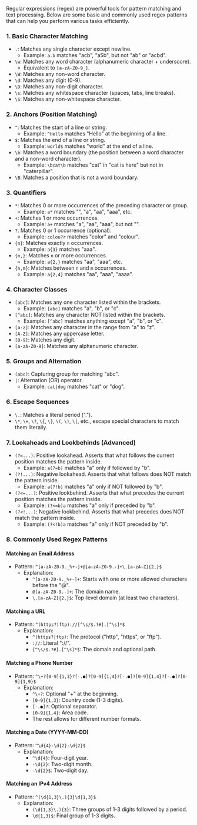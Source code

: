 Regular expressions (regex) are powerful tools for pattern matching and text processing. Below are some basic and commonly used regex patterns that can help you perform various tasks efficiently.

### 1. **Basic Character Matching**

- `.`: Matches any single character except newline.
    - Example: `a.b` matches "acb", "a5b", but not "ab" or "acbd".
- `\w`: Matches any word character (alphanumeric character + underscore).
    - Equivalent to `[a-zA-Z0-9_]`.
- `\W`: Matches any non-word character.
- `\d`: Matches any digit (0-9).
- `\D`: Matches any non-digit character.
- `\s`: Matches any whitespace character (spaces, tabs, line breaks).
- `\S`: Matches any non-whitespace character.

### 2. **Anchors (Position Matching)**

- `^`: Matches the start of a line or string.
    - Example: `^Hello` matches "Hello" at the beginning of a line.
- `$`: Matches the end of a line or string.
    - Example: `world$` matches "world" at the end of a line.
- `\b`: Matches a word boundary (the position between a word character and a non-word character).
    - Example: `\bcat\b` matches "cat" in "cat is here" but not in "caterpillar".
- `\B`: Matches a position that is not a word boundary.

### 3. **Quantifiers**

- `*`: Matches 0 or more occurrences of the preceding character or group.
    - Example: `a*` matches "", "a", "aa", "aaa", etc.
- `+`: Matches 1 or more occurrences.
    - Example: `a+` matches "a", "aa", "aaa", but not "".
- `?`: Matches 0 or 1 occurrence (optional).
    - Example: `colou?r` matches "color" and "colour".
- `{n}`: Matches exactly `n` occurrences.
    - Example: `a{3}` matches "aaa".
- `{n,}`: Matches `n` or more occurrences.
    - Example: `a{2,}` matches "aa", "aaa", etc.
- `{n,m}`: Matches between `n` and `m` occurrences.
    - Example: `a{2,4}` matches "aa", "aaa", "aaaa".

### 4. **Character Classes**

- `[abc]`: Matches any one character listed within the brackets.
    - Example: `[abc]` matches "a", "b", or "c".
- `[^abc]`: Matches any character NOT listed within the brackets.
    - Example: `[^abc]` matches anything except "a", "b", or "c".
- `[a-z]`: Matches any character in the range from "a" to "z".
- `[A-Z]`: Matches any uppercase letter.
- `[0-9]`: Matches any digit.
- `[a-zA-Z0-9]`: Matches any alphanumeric character.

### 5. **Groups and Alternation**

- `(abc)`: Capturing group for matching "abc".
- `|`: Alternation (OR) operator.
    - Example: `cat|dog` matches "cat" or "dog".

### 6. **Escape Sequences**

- `\.`: Matches a literal period (".").
- `\*`, `\+`, `\?`, `\{`, `\}`, `\(`, `\)`, `\|`, etc., escape special characters to match them literally.

### 7. **Lookaheads and Lookbehinds (Advanced)**

- `(?=...)`: Positive lookahead. Asserts that what follows the current position matches the pattern inside.
    - Example: `a(?=b)` matches "a" only if followed by "b".
- `(?!...)`: Negative lookahead. Asserts that what follows does NOT match the pattern inside.
    - Example: `a(?!b)` matches "a" only if NOT followed by "b".
- `(?<=...)`: Positive lookbehind. Asserts that what precedes the current position matches the pattern inside.
    - Example: `(?<=b)a` matches "a" only if preceded by "b".
- `(?<!...)`: Negative lookbehind. Asserts that what precedes does NOT match the pattern inside.
    - Example: `(?<!b)a` matches "a" only if NOT preceded by "b".

### 8. **Commonly Used Regex Patterns**

#### Matching an Email Address

- Pattern: `^[a-zA-Z0-9._%+-]+@[a-zA-Z0-9.-]+\.[a-zA-Z]{2,}$`
    - Explanation:
        - `^[a-zA-Z0-9._%+-]+`: Starts with one or more allowed characters before the "@".
        - `@[a-zA-Z0-9.-]+`: The domain name.
        - `\.[a-zA-Z]{2,}$`: Top-level domain (at least two characters).

#### Matching a URL

- Pattern: `^(https?|ftp)://[^\s/$.?#].[^\s]*$`
    - Explanation:
        - `^(https?|ftp)`: The protocol ("http", "https", or "ftp").
        - `://`: Literal "://".
        - `[^\s/$.?#].[^\s]*$`: The domain and optional path.

#### Matching a Phone Number

- Pattern: `^\+?[0-9]{1,3}?[-.●]?[0-9]{1,4}?[-.●]?[0-9]{1,4}?[-.●]?[0-9]{1,9}$`
    - Explanation:
        - `^\+?`: Optional "+" at the beginning.
        - `[0-9]{1,3}`: Country code (1-3 digits).
        - `[-.●]?`: Optional separator.
        - `[0-9]{1,4}`: Area code.
        - The rest allows for different number formats.

#### Matching a Date (YYYY-MM-DD)

- Pattern: `^\d{4}-\d{2}-\d{2}$`
    - Explanation:
        - `^\d{4}`: Four-digit year.
        - `-\d{2}`: Two-digit month.
        - `-\d{2}$`: Two-digit day.

#### Matching an IPv4 Address

- Pattern: `^(\d{1,3}\.){3}\d{1,3}$`
    - Explanation:
        - `(\d{1,3}\.){3}`: Three groups of 1-3 digits followed by a period.
        - `\d{1,3}$`: Final group of 1-3 digits.